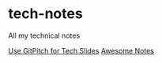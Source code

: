 # tech-notes
All my technical notes

[Use GitPitch for Tech Slides](https://gitpitch.com/#gitpitch-pitchme-markdown)
[Awesome Notes](https://github.com/ifding/awesome-notes)
